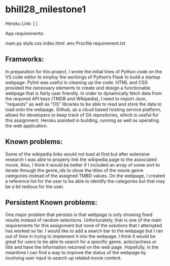 
# bhill28_milestone1

Heroku Link: [ ] 

App requirements: 

main.py
style.css
index.html
.env
Procfile
requirement.txt


## Framworks: 

In preparation for this project, I wrote the initial lines of Python code on the VS code editor to employ the workings of Python’s Flask to build a startup webpage. Pylint was useful in cleaning up the code. HTML and CSS provided the necessary elements to create and design a functionable webpage that is fairly user friendly. In order to dynamically fetch data from the required API keys (TMDB and Wikipedia), I need to import Json, "requests" as well as "OS" libraries to be able to read and store the data to load onto the webpage. Github, as a cloud based hosting service platform, allows for developers to keep track of Git repositories, which is useful for this assignment. Heroku assisted in building, running as well as operating the web application. 


## Known problems:

Some of the wikipedia links would not load at first but after extensive research I was able to properly link the wikipedia page to the associated movie. Also, I think it would be better if I included an array of some sort to iterate through the genre_ids to show the titles of the movie genre categories instead of the assigned TMBD values. On the webpage, I created a reference list for the user to be able to identify the categories but that may be a bit tedious for the user.  

## Persistent Known problems: 

One major problem that persists is that webpage is only showing fixed results instead of random selections. Unfortunately, that is one of the main requirements for this assignment but none of the solutions that I attempted has worked so far. I would like to add a search bar to the webpage but I ran out of time in trying to implement it into the webpage. I think it would be great for users to be able to search for a specific genre, actor/actress or title and have the information returned on the web page. Hopefully, in the meantime I can find a way to improve the status of the webpage by involving user input to search up related movie content.


